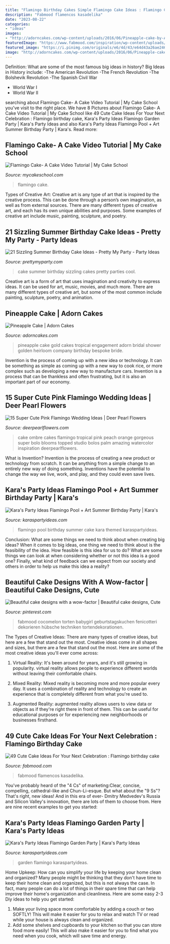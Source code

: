 ```yaml
---
title: "Flamingo Birthday Cakes Simple Flamingo Cake Ideas : Flamingo Cake- A Cake Video Tutorial"
description: "Fabmood flamencos kasadelika"
date: "2023-08-22"
categories:
- "ideas"
images:
- "http://adorncakes.com/wp-content/uploads/2016/06/Pineapple-cake-by-Adorn-Cakes.jpg"
featuredImage: "https://www.fabmood.com/inspiration/wp-content/uploads/2020/10/birthday-cakes-7-327x580.jpg"
featured_image: "https://i.pinimg.com/originals/e6/4d/43/e64d43a26ae2464888ab1e74fcb20b6e.jpg"
image: "http://adorncakes.com/wp-content/uploads/2016/06/Pineapple-cake-by-Adorn-Cakes.jpg"
---
```



Definition: What are some of the most famous big ideas in history?
Big Ideas in History include: 
-The American Revolution 
-The French Revolution 
-The Bolshevik Revolution 
-The Spanish Civil War 
- World War I 
- World War II

	

		
searching about Flamingo Cake- A Cake Video Tutorial | My Cake School you've visit to the right place. We have 8 Pictures about Flamingo Cake- A Cake Video Tutorial | My Cake School like 49 Cute Cake Ideas For Your Next Celebration : Flamingo birthday cake, Kara&#039;s Party Ideas Flamingo Garden Party | Kara&#039;s Party Ideas and also Kara&#039;s Party Ideas Flamingo Pool + Art Summer Birthday Party | Kara&#039;s. Read more:
		
    
## Flamingo Cake- A Cake Video Tutorial | My Cake School

<img loading=lazy src="https://www.mycakeschool.com/images/2015/06/1-1113-IMG_7410_edited-21-645x1280.jpg" onerror="this.onerror=null;this.src='https://tse2.mm.bing.net/th?id=OIP.ZEp0CzLr9sjekxBUPgS4ZQHaOs&amp;pid=15.1';" alt="Flamingo Cake- A Cake Video Tutorial | My Cake School">

_Source: mycakeschool.com_

>flamingo cake. 

	

Types of Creative Art:
Creative art is any type of art that is inspired by the creative process. This can be done through a person’s own imagination, as well as from external sources. There are many different types of creative art, and each has its own unique abilities and purposes. Some examples of creative art include music, painting, sculpture, and poetry.

    
## 21 Sizzling Summer Birthday Cake Ideas - Pretty My Party - Party Ideas

<img loading=lazy src="https://zolpwsuwoq-flywheel.netdna-ssl.com/wp-content/uploads/2016/06/Summer-Cake-Ideas-PI.jpg" onerror="this.onerror=null;this.src='https://tse1.mm.bing.net/th?id=OIP.JNL3mnAHBcprtR0HCMGONgHaPN&amp;pid=15.1';" alt="21 Sizzling Summer Birthday Cake Ideas - Pretty My Party - Party Ideas">

_Source: prettymyparty.com_

>cake summer birthday sizzling cakes pretty parties cool. 

	

Creative art is a form of art that uses imagination and creativity to express ideas. It can be used for art, music, movies, and much more. There are many different types of creative art, but some of the most common include painting, sculpture, poetry, and animation.

    
## Pineapple Cake | Adorn Cakes

<img loading=lazy src="http://adorncakes.com/wp-content/uploads/2016/06/Pineapple-cake-by-Adorn-Cakes.jpg" onerror="this.onerror=null;this.src='https://tse3.mm.bing.net/th?id=OIP.Fpq4oHJHe8mekP-BgvDl1QHaLH&amp;pid=15.1';" alt="Pineapple Cake | Adorn Cakes">

_Source: adorncakes.com_

>pineapple cake gold cakes tropical engagement adorn bridal shower golden heirloom company birthday bespoke bride. 

	

Invention is the process of coming up with a new idea or technology. It can be something as simple as coming up with a new way to cook rice, or more complex such as developing a new way to manufacture cars. Invention is a process that can be thankless and often frustrating, but it is also an important part of our economy.

    
## 15 Super Cute Pink Flamingo Wedding Ideas | Deer Pearl Flowers

<img loading=lazy src="http://www.deerpearlflowers.com/wp-content/uploads/2015/07/ombre-wedding-cakes.jpg" onerror="this.onerror=null;this.src='https://tse4.mm.bing.net/th?id=OIP.Tc3b3CCfAuBQn4LTYsa4zQHaLH&amp;pid=15.1';" alt="15 Super Cute Pink Flamingo Wedding Ideas | Deer Pearl Flowers">

_Source: deerpearlflowers.com_

>cake ombre cakes flamingo tropical pink peach orange gorgeous super bolo blooms topped studio bolos palm amazing watercolor inspiration deerpearlflowers. 

	

What is Invention?
Invention is the process of creating a new product or technology from scratch. It can be anything from a simple change to an entirely new way of doing something. Inventions have the potential to change the way we live, work, and play, and they could even save lives.

    
## Kara&#039;s Party Ideas Flamingo Pool + Art Summer Birthday Party | Kara&#039;s

<img loading=lazy src="https://karaspartyideas.com/wp-content/uploads/2016/06/Flamingo-cake-at-a-flamingo-Pool-Art-Birthday-Party-by-Kara-Allen-Karas-Party-Ideas-KarasPartyIdeas.com-Flamingle_-90.jpg" onerror="this.onerror=null;this.src='https://tse3.mm.bing.net/th?id=OIP.xcRYK3uJICdNTbdRdyObRQHaLJ&amp;pid=15.1';" alt="Kara&#039;s Party Ideas Flamingo Pool + Art Summer Birthday Party | Kara&#039;s">

_Source: karaspartyideas.com_

>flamingo pool birthday summer cake kara themed karaspartyideas. 

	

Conclusion: What are some things we need to think about when creating big ideas?
When it comes to big ideas, one thing we need to think about is the feasibility of the idea. How feasible is this idea for us to do? What are some things we can look at when considering whether or not this idea is a good one? Finally, what kind of feedback can we expect from our society and others in order to help us make this idea a reality?

    
## Beautiful Cake Designs With A Wow-factor | Beautiful Cake Designs, Cute

<img loading=lazy src="https://i.pinimg.com/originals/e6/4d/43/e64d43a26ae2464888ab1e74fcb20b6e.jpg" onerror="this.onerror=null;this.src='https://tse2.mm.bing.net/th?id=OIP.BcsuwcvNqat0T1mPYlWN9wHaOh&amp;pid=15.1';" alt="Beautiful cake designs with a wow-factor | Beautiful cake designs, Cute">

_Source: pinterest.com_

>fabmood cocomelon torten babygirl geburtstagskuchen fenicotteri dekorieren hübsche techniken tortendekorationen. 

	

The Types of Creative Ideas: There are many types of creative ideas, but here are a few that stand out the most.
Creative ideas come in all shapes and sizes, but there are a few that stand out the most. Here are some of the most creative ideas you'll ever come across:
1. Virtual Reality: It's been around for years, and it's still growing in popularity. virtual reality allows people to experience different worlds without leaving their comfortable chairs.

2. Mixed Reality: Mixed reality is becoming more and more popular every day. It uses a combination of reality and technology to create an experience that is completely different from what you're used to.

3. Augmented Reality: augmented reality allows users to view data or objects as if they're right there in front of them. This can be useful for educational purposes or for experiencing new neighborhoods or businesses firsthand.


    
## 49 Cute Cake Ideas For Your Next Celebration : Flamingo Birthday Cake

<img loading=lazy src="https://www.fabmood.com/inspiration/wp-content/uploads/2020/10/birthday-cakes-7-327x580.jpg" onerror="this.onerror=null;this.src='https://tse1.mm.bing.net/th?id=OIP.CIAe4U8G_s4FRLGyMzIWcAAAAA&amp;pid=15.1';" alt="49 Cute Cake Ideas For Your Next Celebration : Flamingo birthday cake">

_Source: fabmood.com_

>fabmood flamencos kasadelika. 

	

You've probably heard of the "4 Cs" of marketing:Clear, concise, compelling, cathedral-like and Chun-Li-esque. But what about the "9 Ss"? That's right, new ideas! And in this era of ever- Dmitry Medvedev's Russia and Silicon Valley's innovation, there are lots of them to choose from. Here are nine recent examples to get you started: 

    
## Kara&#039;s Party Ideas Flamingo Garden Party | Kara&#039;s Party Ideas

<img loading=lazy src="http://karaspartyideas.com/wp-content/uploads/2016/04/Flamingo-Garden-Party-via-Karas-Party-Ideas-KarasPartyIdeas.com31.jpg" onerror="this.onerror=null;this.src='https://tse1.mm.bing.net/th?id=OIP.PoYA74t2Km2VF4ULZqYRxQHaDy&amp;pid=15.1';" alt="Kara&#039;s Party Ideas Flamingo Garden Party | Kara&#039;s Party Ideas">

_Source: karaspartyideas.com_

>garden flamingo karaspartyideas. 

	

Home Upkeep: How can you simplify your life by keeping your home clean and organized?
Many people might be thinking that they don't have time to keep their home clean and organized, but this is not always the case. In fact, many people can do a lot of things in their spare time that can help improve their home's organization and cleanliness. Here are some easy 2-3 Diy ideas to help you get started: 
1. Make your living space more comfortable by adding a couch or two SOFTLY! This will make it easier for you to relax and watch TV or read while your house is always clean and organized. 
2. Add some shelves and cupboards to your kitchen so that you can store food more easily! This will also make it easier for you to find what you need when you cook, which will save time and energy. 

